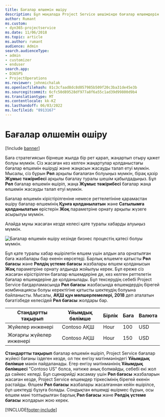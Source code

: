 ```yaml
---
title: Бағалар өлшемін өшіру
description: Бұл мақалада Project Service шешімінде бағалар өлшемдерін орнату жолы көрсетілген.
author: Rumant
ms.custom:
- dyn365-projectservice
ms.date: 11/06/2018
ms.topic: article
ms.author: rumant
audience: Admin
search.audienceType:
- admin
- customizer
- enduser
search.app:
- D365PS
- ProjectOperations
ms.reviewer: johnmichalak
ms.openlocfilehash: 81c3cfaad8dc8d057985b509f20c3ba31de45e3b
ms.sourcegitcommit: 6cfc50d89528df977a8f6a55c1ad39d99800d9b4
ms.translationtype: MT
ms.contentlocale: kk-KZ
ms.lasthandoff: 06/03/2022
ms.locfileid: "8913167"
---
```

# <a name="turn-off-a-pricing-dimension"></a>Бағалар өлшемін өшіру

[!include [banner](../includes/psa-now-project-operations.md)]

Баға стратегиясын бірнеше жылда бір рет қарап, жаңартып отыру қажет болуы мүмкін. Сіз жасаған кез келген жаңартулар қолданыстағы бағалар өлшемін өшіруді және жаңасын жасауды талап етуі мүмкін. Мысалы, сіз бұрын **Рөл** арқылы бағалаған болуыңыз мүмкін, бірақ қазір **Жұмыс тәжірибесі** арқылы бағалау туралы шешім қабылдадыңыз. Бұл **Рөл** бағалар өлшемін өшіріп, жаңа **Жұмыс тәжірибесі** бағалар жаңа өлшемін жасауды талап етуі мүмкін. 

Бағалар өлшемін кірістірілгеніне немесе реттелетініне қарамастан өшіру бағалар өлшемінің **Құнға қолданылатын** және **Сатылымға қолданылатын** өрістерін **Жоқ** параметріне орнату арқылы жүзеге асырылуы мүмкін.

Алайда мұны жасаған кезде келесі қате туралы хабарды алуыңыз мүмкін.

![Бағалар өлшемін өшіру кезінде бизнес процестің қатесі болуы мүмкін.](media/Business-Process-Error.png)


Бұл қате туралы хабар өшірілетін өлшем үшін алдын ала орнатылған баға жазбалары бар екенін көрсетеді. Барлық өлшемге қатысты **Рөл бағасы** және **Рөлдің үстеме бағасы** жазбалары өлшем қолданысын **Жоқ** параметріне орнату алдында жойылуы керек. Бұл ереже сіз жасаған кірістірілген бағалар өлшемдеріне де, кез келген реттелетін бағалар өлшемдеріне де қолданылады. Бұл тексерудің себебі Project Service бағдарламасында **Рөл бағасы** жазбасында өлшемдердің бірегей комбинациясы болуы керектігіне қатысты шектеудің болуына байланысты. Мысалы, **АҚШ құн мөлшерлемелері, 2018** деп аталатын бағатізбеде келесідей **Рөл бағасы** жолдары бар. 

| Стандартты тақырып         | Ұйымдық бөлімше    |Бірлік   |Баға  |Валюта  |
| -----------------------|-------------|-------|-------|----------|
| Жүйелер инженері|Contoso АҚШ|Hour| 100|USD|
| Жоғарғы жүйелер инженері|Contoso АҚШ|Hour| 150| USD|


**Стандартты тақырып** бағалар өлшемін өшіріп, Project Service бағалар жүйесі бағаны іздеген кезде, ол тек енгізу мәтінмәніндегі **Ұйымдық бөлімше** мәнін пайдаланады. Егер енгізу мәтінмәнінің **Ұйымдық бөлімшесі** "Contoso US" болса, нәтиже анық болмайды, себебі екі жол да сәйкес келеді. Бұл сценарийді жасамау үшін **Рөл бағасы** жазбаларын жасаған кезде, Project Service өлшемдер тіркесімінің бірегей екенін растайды. Өлшем **Рөл бағасы** жазбалары жасалғаннан кейін өшірілсе, бұл шектеуді бұзуға болады. Сондықтан өлшемді өшірмес бұрын, осы өлшем мәні толтырылған барлық **Рөл бағасы** және **Рөлдің үстеме бағасы** жолдарын жою керек.



[!INCLUDE[footer-include](../includes/footer-banner.md)]
